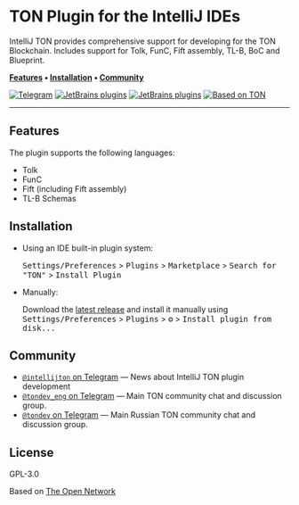 # TON Plugin for the IntelliJ IDEs

IntelliJ TON provides comprehensive support for developing for the TON Blockchain.
Includes support for Tolk, FunC, Fift assembly, TL-B, BoC and Blueprint.

**[Features] • [Installation] • [Community]**

[Features]: #features
[Installation]: #installation
[Community]: #community

[![Telegram][telegram]](https://t.me/tondev_eng)
[![JetBrains plugins][plugin-version-svg]][plugin-repo]
[![JetBrains plugins][plugin-downloads-svg]][plugin-repo]
[![Based on TON][ton-svg]][ton]

---

## Features

The plugin supports the following languages:

- Tolk
- FunC
- Fift (including Fift assembly)
- TL-B Schemas

## Installation

- Using an IDE built-in plugin system:

  <kbd>Settings/Preferences</kbd> > <kbd>Plugins</kbd> > <kbd>Marketplace</kbd> > <kbd>Search for "TON"</kbd> >
  <kbd>Install Plugin</kbd>

- Manually:

  Download the [latest release](https://github.com/andreypfau/intellij-ton/releases/latest) and install it manually using
  <kbd>Settings/Preferences</kbd> > <kbd>Plugins</kbd> > <kbd>⚙️</kbd> > <kbd>Install plugin from disk...</kbd>

## Community

- [`@intellijton` on Telegram](https://t.me/intellijton) — News about IntelliJ TON plugin development
- [`@tondev_eng` on Telegram](https://t.me/tondev_eng) — Main TON community chat and discussion group.
- [`@tondev` on Telegram](https://t.me/tondev) — Main Russian TON community chat and discussion group.

## License

GPL-3.0

Based on [The Open Network](https://ton.org)

<!-- Badges -->
[plugin-repo]: https://plugins.jetbrains.com/plugin/23382-ton
[plugin-version-svg]: https://img.shields.io/jetbrains/plugin/v/23382-ton.svg?label=JetBrains%20Plugin
[plugin-downloads-svg]: https://img.shields.io/jetbrains/plugin/d/23382-ton.svg?label=Downloads
[ton-svg]: https://img.shields.io/badge/Based%20on-TON-blue
[ton]: https://ton.org
[telegram]: https://img.shields.io/badge/TON_Community-gray?logo=telegram&style=flat
